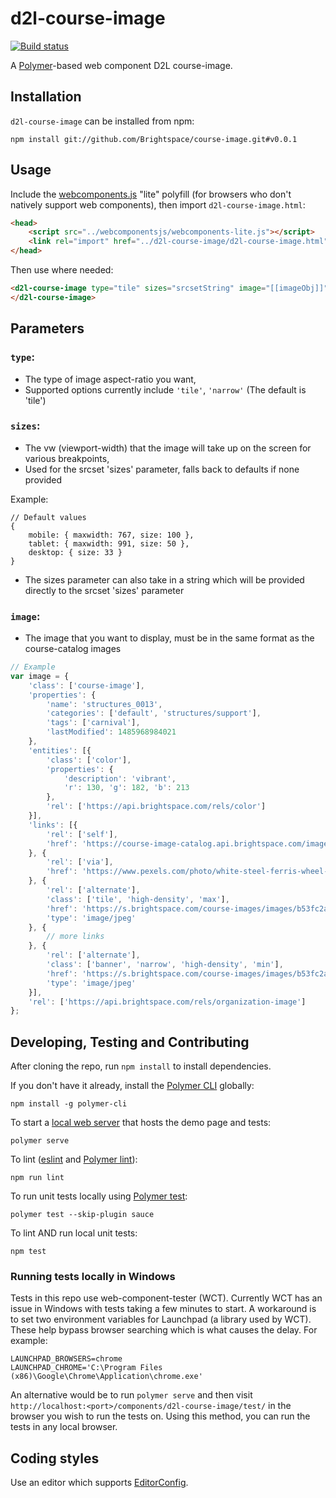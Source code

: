 # d2l-course-image

[![Build status][ci-image]][ci-url]

A [Polymer](https://www.polymer-project.org)-based web component D2L course-image.

## Installation

`d2l-course-image` can be installed from npm:

```shell
npm install git://github.com/Brightspace/course-image.git#v0.0.1
```

## Usage

Include the [webcomponents.js](http://webcomponents.org/polyfills/) "lite" polyfill (for browsers who don't natively support web components), then import `d2l-course-image.html`:

```html
<head>
	<script src="../webcomponentsjs/webcomponents-lite.js"></script>
	<link rel="import" href="../d2l-course-image/d2l-course-image.html">
</head>
```

Then use where needed:
<!---
```
<custom-element-demo>
  <template>
    <script src="../webcomponentsjs/webcomponents-lite.js"></script>
    <link rel="import" href="d2l-course-image.html">
    <style>
      html {
        font-size: 20px;
      }
      body {
        letter-spacing: 0.01rem;
        font-size: 0.95rem;
        font-weight: 400;
        line-height: 1.4rem;
      }
    </style>
    <next-code-block></next-code-block>
	<script>
		var imageObject = {
			'class': ['course-image'],
			'properties': {
				'name': 'structures_0013',
				'categories': ['default', 'structures/support'],
				'tags': ['carnival'],
				'lastModified': 1485968984021
			},
			'entities': [{
				'class': ['color'],
				'properties': {
					'description': 'vibrant',
					'r': 130, 'g': 182, 'b': 213
				},
				'rel': ['https://api.brightspace.com/rels/color']
			}],
			'links': [{
				'rel': ['self'],
				'href': 'https://course-image-catalog.api.brightspace.com/images/b53fc2ae-0de4-41da-85ff-875372daeacc'
			}, {
				'rel': ['via'],
				'href': 'https://www.pexels.com/photo/white-steel-ferris-wheel-89505/'
			}, {
				'rel': ['alternate'],
				'class': ['tile', 'high-density', 'max'],
				'href': 'https://s.brightspace.com/course-images/images/b53fc2ae-0de4-41da-85ff-875372daeacc/tile-high-density-max-size.jpg',
				'type': 'image/jpeg'
			}, {
				'rel': ['alternate'],
				'class': ['banner', 'narrow', 'high-density', 'min'],
				'href': 'https://s.brightspace.com/course-images/images/b53fc2ae-0de4-41da-85ff-875372daeacc/banner-narrow-high-density-min-size.jpg',
				'type': 'image/jpeg'
			}],
			'rel': ['https://api.brightspace.com/rels/organization-image']
		};

		document.body.querySelector('d2l-course-image').image = imageObject;
	</script>
  </template>
</custom-element-demo>
```
-->
```html
<d2l-course-image type="tile" sizes="srcsetString" image="[[imageObj]]">
</d2l-course-image>
```

## Parameters

### `type`:
- The type of image aspect-ratio you want,
- Supported options currently include `'tile'`, `'narrow'` (The default is 'tile')

### `sizes`:
- The vw (viewport-width) that the image will take up on the screen for various breakpoints,
- Used for the srcset 'sizes' parameter, falls back to defaults if none provided

Example:

```
// Default values
{
	mobile: { maxwidth: 767, size: 100 },
	tablet: { maxwidth: 991, size: 50 },
	desktop: { size: 33 }
}
```

- The sizes parameter can also take in a string which will be provided directly to the srcset 'sizes' parameter

### `image`:
- The image that you want to display, must be in the same format as the course-catalog images

```js
// Example
var image = {
	'class': ['course-image'],
	'properties': {
		'name': 'structures_0013',
		'categories': ['default', 'structures/support'],
		'tags': ['carnival'],
		'lastModified': 1485968984021
	},
	'entities': [{
		'class': ['color'],
		'properties': {
			'description': 'vibrant',
			'r': 130, 'g': 182, 'b': 213
		},
		'rel': ['https://api.brightspace.com/rels/color']
	}],
	'links': [{
		'rel': ['self'],
		'href': 'https://course-image-catalog.api.brightspace.com/images/b53fc2ae-0de4-41da-85ff-875372daeacc'
	}, {
		'rel': ['via'],
		'href': 'https://www.pexels.com/photo/white-steel-ferris-wheel-89505/'
	}, {
		'rel': ['alternate'],
		'class': ['tile', 'high-density', 'max'],
		'href': 'https://s.brightspace.com/course-images/images/b53fc2ae-0de4-41da-85ff-875372daeacc/tile-high-density-max-size.jpg',
		'type': 'image/jpeg'
	}, {
		// more links
	}, {
		'rel': ['alternate'],
		'class': ['banner', 'narrow', 'high-density', 'min'],
		'href': 'https://s.brightspace.com/course-images/images/b53fc2ae-0de4-41da-85ff-875372daeacc/banner-narrow-high-density-min-size.jpg',
		'type': 'image/jpeg'
	}],
	'rel': ['https://api.brightspace.com/rels/organization-image']
};

```

## Developing, Testing and Contributing

After cloning the repo, run `npm install` to install dependencies.

If you don't have it already, install the [Polymer CLI](https://www.polymer-project.org/2.0/docs/tools/polymer-cli) globally:

```shell
npm install -g polymer-cli
```

To start a [local web server](https://www.polymer-project.org/2.0/docs/tools/polymer-cli-commands#serve) that hosts the demo page and tests:

```shell
polymer serve
```

To lint ([eslint](http://eslint.org/) and [Polymer lint](https://www.polymer-project.org/2.0/docs/tools/polymer-cli-commands#lint)):

```shell
npm run lint
```

To run unit tests locally using [Polymer test](https://www.polymer-project.org/2.0/docs/tools/polymer-cli-commands#tests):

```shell
polymer test --skip-plugin sauce
```

To lint AND run local unit tests:

```shell
npm test
```

### Running tests locally in Windows

Tests in this repo use web-component-tester (WCT). Currently WCT has an issue in Windows with tests taking a few minutes to start.  A workaround is to set two environment variables for Launchpad (a library used by WCT).  These help bypass browser searching which is what causes the delay.  For example:

```shell
LAUNCHPAD_BROWSERS=chrome
LAUNCHPAD_CHROME='C:\Program Files (x86)\Google\Chrome\Application\chrome.exe'
```

An alternative would be to run `polymer serve` and then visit `http://localhost:<port>/components/d2l-course-image/test/` in the browser you wish to run the tests on.  Using this method, you can run the tests in any local browser.

## Coding styles

Use an editor which supports [EditorConfig](http://editorconfig.org).

[ci-url]: https://travis-ci.org/Brightspace/course-image
[ci-image]: https://travis-ci.org/Brightspace/course-image.svg?branch=master
